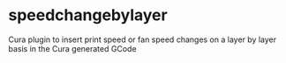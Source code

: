 # speedchangebylayer
Cura plugin to insert print speed or fan speed changes on a layer by layer basis in the Cura generated GCode
